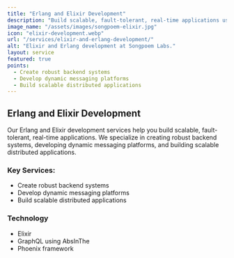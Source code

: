 ```yaml
---
title: "Erlang and Elixir Development"
description: "Build scalable, fault-tolerant, real-time applications using Erlang/Elixir."
image_name: "/assets/images/songpoem-elixir.jpg"
icon: "elixir-development.webp"
url: "/services/elixir-and-erlang-development/"
alt: "Elixir and Erlang development at Songpoem Labs."
layout: service
featured: true
points:
  - Create robust backend systems
  - Develop dynamic messaging platforms
  - Build scalable distributed applications
---
```

## Erlang and Elixir Development

Our Erlang and Elixir development services help you build scalable, fault-tolerant, real-time applications. We specialize in creating robust backend systems, developing dynamic messaging platforms, and building scalable distributed applications.

### Key Services:
- Create robust backend systems
- Develop dynamic messaging platforms
- Build scalable distributed applications

### Technology
- Elixir
- GraphQL using AbsInThe
- Phoenix framework